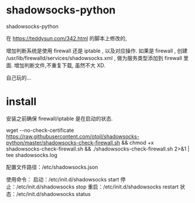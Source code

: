 # shadowsocks-python
shadowsocks-python

在 https://teddysun.com/342.html 的脚本上修改的,

增加判断系统是使用 firewall 还是 iptable , 以及对应操作.
  如果是 firewall , 创建 /usr/lib/firewalld/services/shadowsocks.xml , 做为服务类型添加到 firewall 里面.
增加判断文件,不重复下载, 虽然不大 XD.

自己玩的... 

# install

安装之前确保 firewall/iptable 是在启动的状态.

wget --no-check-certificate https://raw.githubusercontent.com/otoil/shadowsocks-python/master/shadowsocks-check-firewall.sh && chmod +x shadowsocks-check-firewall.sh && ./shadowsocks-check-firewall.sh 2>&1 | tee shadowsocks.log

配置文件路径：/etc/shadowsocks.json

使用命令：
启动：/etc/init.d/shadowsocks start
停止：/etc/init.d/shadowsocks stop
重启：/etc/init.d/shadowsocks restart
状态：/etc/init.d/shadowsocks status


